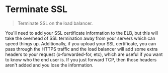 # Terminate SSL

> Terminate SSL on the load balancer.

You'll need to add your SSL certificate information to the ELB, but this will take the overhead of SSL termination away from your servers which can speed things up. Additionally, if you upload your SSL certificate, you can pass through the HTTPS traffic and the load balancer will add some extra headers to your request (x-forwarded-for, etc), which are useful if you want to know who the end user is. If you just forward TCP, then those headers aren't added and you lose the information.
